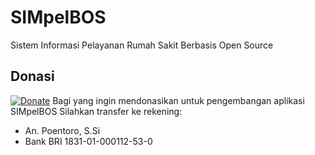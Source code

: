# SIMpelBOS
Sistem Informasi Pelayanan Rumah Sakit Berbasis Open Source


## Donasi
[![Donate](https://img.shields.io/badge/Donate-PayPal-green.svg)](https://www.paypal.com/cgi-bin/webscr?cmd=_s-xclick&hosted_button_id=A8YE92K9QM7NA)
Bagi yang ingin mendonasikan untuk pengembangan aplikasi SIMpelBOS
Silahkan transfer ke rekening:
- An. Poentoro, S.Si
- Bank BRI 1831-01-000112-53-0
